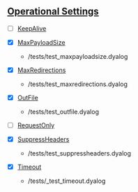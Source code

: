 ## [Operational Settings](https://dyalog.github.io/HttpCommand/5.1/operational-settings/)

- [ ] [KeepAlive](https://dyalog.github.io/HttpCommand/5.1/operational-settings/#keepalive)
- [x] [MaxPayloadSize](https://dyalog.github.io/HttpCommand/5.1/operational-settings/#maxpayloadsize) 
  - /tests/test_maxpayloadsize.dyalog
- [x] [MaxRedirections](https://dyalog.github.io/HttpCommand/5.1/operational-settings/#maxredirections)
  - /tests/test_maxredirections.dyalog
- [x] [OutFile](https://dyalog.github.io/HttpCommand/5.1/operational-settings/#outfile)
  - /tests/test_outfile.dyalog

- [ ] [RequestOnly](https://dyalog.github.io/HttpCommand/5.1/operational-settings/#requestonly)

- [x] [SuppressHeaders](https://dyalog.github.io/HttpCommand/5.1/operational-settings/#suppressheaders)
  - /tests/test_suppressheaders.dyalog

- [x] [Timeout](https://dyalog.github.io/HttpCommand/5.1/operational-settings/#timeout)
  - /tests/_test_timeout.dyalog